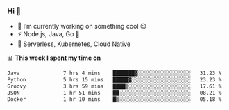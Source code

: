 ### Hi 👋

<!--
**nodejh/nodejh** is a ✨ _special_ ✨ repository because its `README.md` (this file) appears on your GitHub profile.

Here are some ideas to get you started:

- 🔭 I’m currently working on ...
- 🌱 I’m currently learning ...
- 👯 I’m looking to collaborate on ...
- 🤔 I’m looking for help with ...
- 💬 Ask me about ...
- 📫 How to reach me: ...
- 😄 Pronouns: ...
- ⚡ Fun fact: ...
-->

- 🔭 I’m currently working on something cool :wink:
- ⚡ Node.js, Java, Go :thought_balloon:
- 🤖 Serverless, Kubernetes, Cloud Native

📊 **This week I spent my time on**

<!--START_SECTION:waka-->

```txt
Java              7 hrs 4 mins    ███████▓░░░░░░░░░░░░░░░░░   31.23 %
Python            5 hrs 15 mins   █████▓░░░░░░░░░░░░░░░░░░░   23.23 %
Groovy            3 hrs 59 mins   ████▒░░░░░░░░░░░░░░░░░░░░   17.61 %
JSON              1 hr 51 mins    ██░░░░░░░░░░░░░░░░░░░░░░░   08.21 %
Docker            1 hr 10 mins    █▒░░░░░░░░░░░░░░░░░░░░░░░   05.18 %
```

<!--END_SECTION:waka-->


<!--
:traffic_light: **Visitors**

![visitors](https://visitor-badge.glitch.me/badge?page_id=nodejh.nodejh)
-->
